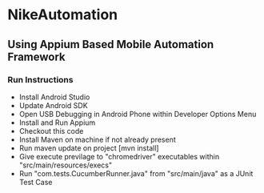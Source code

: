 # NikeAutomation
## Using Appium Based Mobile Automation Framework

### Run Instructions
* Install Android Studio
* Update Android SDK
* Open USB Debugging in Android Phone within Developer Options Menu
* Install and Run Appium
* Checkout this code
* Install Maven on machine if not already present
* Run maven update on project [mvn install]
* Give execute previlage to "chromedriver" executables within "src/main/resources/execs"
* Run "com.tests.CucumberRunner.java" from "src/main/java" as a JUnit Test Case